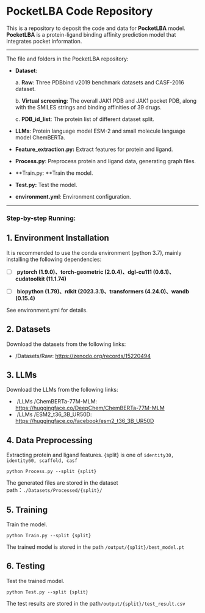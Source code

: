 # **PocketLBA** Code Repository

This is a repository to deposit the code and data for **PocketLBA** model. **PocketLBA** is a protein-ligand binding affinity prediction model that integrates pocket information.

---

The file and folders in the PocketLBA repository:

- **Dataset**: 

  a. **Raw**: Three PDBbind v2019 benchmark  datasets and CASF-2016 dataset.

  b. **Virtual screening**: The overall JAK1 PDB and JAK1 pocket PDB, along with the SMILES strings and binding affinities of 39 drugs.

  c. **PDB_id_list**: The protein list of different dataset split.

- **LLMs**: Protein language model ESM-2 and small molecule language model ChemBERTa.

- **Feature_extraction.py:** Extract features for protein and ligand.

- **Process.py**: Preprocess protein and ligand data, generating graph files.

- **Train.py: **Train the model.

- **Test.py:** Test the model.

- **environment.yml**: Environment configuration.

---



### **Step-by-step Running:**

## 1. Environment Installation

It is recommended to use the conda environment (python 3.7), mainly installing the following dependencies:

- [ ] ​		**pytorch (1.9.0)、torch-geometric (2.0.4)、dgl-cu111 (0.6.1)、cudatoolkit (11.1.74)**

- [ ] ​		**biopython (1.79)、rdkit (2023.3.1)、transformers (4.24.0)、wandb (0.15.4)**

See environment.yml for details.



## 2. Datasets

Download the datasets from the following links:

-  /Datasets/Raw:  https://zenodo.org/records/15220494

  

## 3. LLMs

Download the LLMs from the following links:

- ​		/LLMs /ChemBERTa-77M-MLM:  https://huggingface.co/DeepChem/ChemBERTa-77M-MLM
- ​		/LLMs /ESM2_t36_3B_UR50D:  https://huggingface.co/facebook/esm2_t36_3B_UR50D



## 4. Data Preprocessing

Extracting protein and ligand features. {split} is one of `identity30, identity60, scaffold, casf`

```
python Process.py --split {split} 
```

The generated files are stored in the dataset path：`./Datasets/Processed/{split}/`



## 5.  Training

Train the model.

```
python Train.py --split {split} 
```

The trained model is stored in the path `/output/{split}/best_model.pt`



## 6. Testing

Test the trained model.

```
python Test.py --split {split} 
```

The test results are stored in the path`/output/{split}/test_result.csv`

